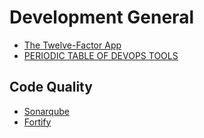 # Development General

- [The Twelve-Factor App](https://12factor.net/)
- [PERIODIC TABLE OF DEVOPS TOOLS](https://xebialabs.com/periodic-table-of-devops-tools/)

## Code Quality

- [Sonarqube](https://www.sonarqube.org/)
- [Fortify](https://www.ndm.net/sast/hp-fortify)